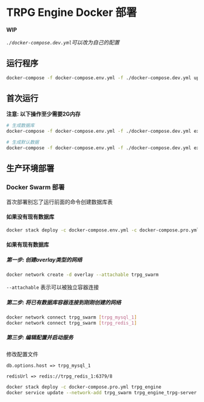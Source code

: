 # TRPG Engine Docker 部署

**WIP**

*`./docker-compose.dev.yml`可以改为自己的配置*

## 运行程序
```bash
docker-compose -f docker-compose.env.yml -f ./docker-compose.dev.yml up -d
```

## 首次运行

**注意: 以下操作至少需要2G内存**

```bash
# 生成数据库
docker-compose -f docker-compose.env.yml -f ./docker-compose.dev.yml exec trpg-server npm run db:migrate:run

# 生成默认数据
docker-compose -f docker-compose.env.yml -f ./docker-compose.dev.yml exec trpg-server npm run db:seeder:run
```

## 生产环境部署

### Docker Swarm 部署

首次部署别忘了运行前面的命令创建数据库表

#### 如果没有现有数据库

```bash
docker stack deploy -c docker-compose.env.yml -c docker-compose.pro.yml trpg_engine
```

#### 如果有现有数据库

##### 第一步: 创建overlay类型的网络

```bash
docker network create -d overlay --attachable trpg_swarm
```

`--attachable` 表示可以被独立容器连接

##### 第二步: 将已有数据库容器连接到刚刚创建的网络

```bash
docker network connect trpg_swarm [trpg_mysql_1]
docker network connect trpg_swarm [trpg_redis_1]
```

##### 第三步: 编辑配置并启动服务

修改配置文件
```
db.options.host => trpg_mysql_1

redisUrl => redis://trpg_redis_1:6379/8
```

```bash
docker stack deploy -c docker-compose.pro.yml trpg_engine
docker service update --network-add trpg_swarm trpg_engine_trpg-server
```
